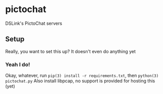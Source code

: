 # pictochat
DSLink's PictoChat servers

## Setup
Really, you want to set this up? It doesn't even do anything yet

### Yeah I do!
Okay, whatever, run `pip(3) install -r requirements.txt`, then `python(3) pictochat.py`
Also install libpcap, no support is provided for hosting this (yet)